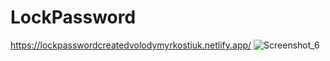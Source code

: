 # LockPassword
https://lockpasswordcreatedvolodymyrkostiuk.netlify.app/
![Screenshot_6](https://user-images.githubusercontent.com/113123266/207421746-f69524f6-e75b-4567-9189-5b0233d59415.png)
